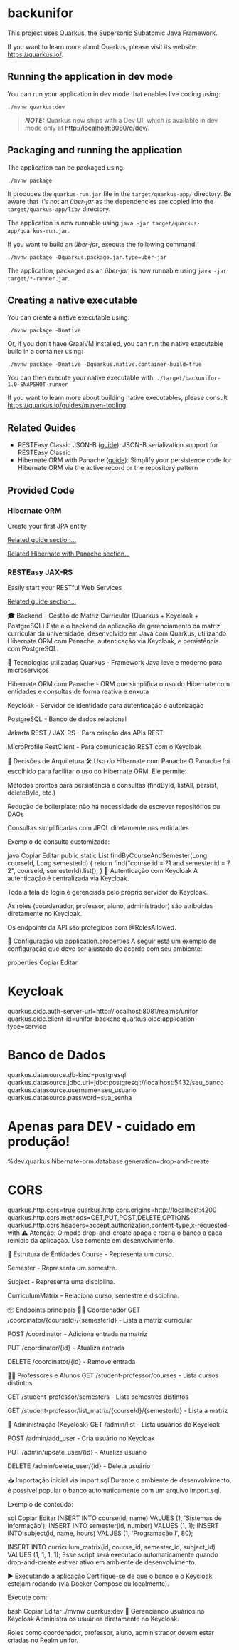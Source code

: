 # backunifor

This project uses Quarkus, the Supersonic Subatomic Java Framework.

If you want to learn more about Quarkus, please visit its website: <https://quarkus.io/>.

## Running the application in dev mode

You can run your application in dev mode that enables live coding using:

```shell script
./mvnw quarkus:dev
```

> **_NOTE:_**  Quarkus now ships with a Dev UI, which is available in dev mode only at <http://localhost:8080/q/dev/>.

## Packaging and running the application

The application can be packaged using:

```shell script
./mvnw package
```

It produces the `quarkus-run.jar` file in the `target/quarkus-app/` directory.
Be aware that it’s not an _über-jar_ as the dependencies are copied into the `target/quarkus-app/lib/` directory.

The application is now runnable using `java -jar target/quarkus-app/quarkus-run.jar`.

If you want to build an _über-jar_, execute the following command:

```shell script
./mvnw package -Dquarkus.package.jar.type=uber-jar
```

The application, packaged as an _über-jar_, is now runnable using `java -jar target/*-runner.jar`.

## Creating a native executable

You can create a native executable using:

```shell script
./mvnw package -Dnative
```

Or, if you don't have GraalVM installed, you can run the native executable build in a container using:

```shell script
./mvnw package -Dnative -Dquarkus.native.container-build=true
```

You can then execute your native executable with: `./target/backunifor-1.0-SNAPSHOT-runner`

If you want to learn more about building native executables, please consult <https://quarkus.io/guides/maven-tooling>.

## Related Guides

- RESTEasy Classic JSON-B ([guide](https://quarkus.io/guides/rest-json)): JSON-B serialization support for RESTEasy
  Classic
- Hibernate ORM with Panache ([guide](https://quarkus.io/guides/hibernate-orm-panache)): Simplify your persistence code
  for Hibernate ORM via the active record or the repository pattern

## Provided Code

### Hibernate ORM

Create your first JPA entity

[Related guide section...](https://quarkus.io/guides/hibernate-orm)

[Related Hibernate with Panache section...](https://quarkus.io/guides/hibernate-orm-panache)

### RESTEasy JAX-RS

Easily start your RESTful Web Services

[Related guide section...](https://quarkus.io/guides/getting-started#the-jax-rs-resources)


🎓 Backend - Gestão de Matriz Curricular (Quarkus + Keycloak + PostgreSQL)
Este é o backend da aplicação de gerenciamento da matriz curricular da universidade, desenvolvido em Java com Quarkus, utilizando Hibernate ORM com Panache, autenticação via Keycloak, e persistência com PostgreSQL.

📌 Tecnologias utilizadas
Quarkus - Framework Java leve e moderno para microserviços

Hibernate ORM com Panache - ORM que simplifica o uso do Hibernate com entidades e consultas de forma reativa e enxuta

Keycloak - Servidor de identidade para autenticação e autorização

PostgreSQL - Banco de dados relacional

Jakarta REST / JAX-RS - Para criação das APIs REST

MicroProfile RestClient - Para comunicação REST com o Keycloak

🧠 Decisões de Arquitetura
🛠️ Uso do Hibernate com Panache
O Panache foi escolhido para facilitar o uso do Hibernate ORM. Ele permite:

Métodos prontos para persistência e consultas (findById, listAll, persist, deleteById, etc.)

Redução de boilerplate: não há necessidade de escrever repositórios ou DAOs

Consultas simplificadas com JPQL diretamente nas entidades

Exemplo de consulta customizada:

java
Copiar
Editar
public static List<CurriculumMatrix> findByCourseAndSemester(Long courseId, Long semesterId) {
    return find("course.id = ?1 and semester.id = ?2", courseId, semesterId).list();
}
🔐 Autenticação com Keycloak
A autenticação é centralizada via Keycloak.

Toda a tela de login é gerenciada pelo próprio servidor do Keycloak.

As roles (coordenador, professor, aluno, administrador) são atribuídas diretamente no Keycloak.

Os endpoints da API são protegidos com @RolesAllowed.

🔧 Configuração via application.properties
A seguir está um exemplo de configuração que deve ser ajustado de acordo com seu ambiente:

properties
Copiar
Editar
# Keycloak
quarkus.oidc.auth-server-url=http://localhost:8081/realms/unifor
quarkus.oidc.client-id=unifor-backend
quarkus.oidc.application-type=service

# Banco de Dados
quarkus.datasource.db-kind=postgresql
quarkus.datasource.jdbc.url=jdbc:postgresql://localhost:5432/seu_banco
quarkus.datasource.username=seu_usuario
quarkus.datasource.password=sua_senha

# Apenas para DEV - cuidado em produção!
%dev.quarkus.hibernate-orm.database.generation=drop-and-create

# CORS
quarkus.http.cors=true
quarkus.http.cors.origins=http://localhost:4200
quarkus.http.cors.methods=GET,PUT,POST,DELETE,OPTIONS
quarkus.http.cors.headers=accept,authorization,content-type,x-requested-with
⚠️ Atenção:
O modo drop-and-create apaga e recria o banco a cada reinício da aplicação. Use somente em desenvolvimento.

📄 Estrutura de Entidades
Course - Representa um curso.

Semester - Representa um semestre.

Subject - Representa uma disciplina.

CurriculumMatrix - Relaciona curso, semestre e disciplina.

📦 Endpoints principais
👨‍🏫 Coordenador
GET /coordinator/{courseId}/{semesterId} - Lista a matriz curricular

POST /coordinator - Adiciona entrada na matriz

PUT /coordinator/{id} - Atualiza entrada

DELETE /coordinator/{id} - Remove entrada

👨‍🎓 Professores e Alunos
GET /student-professor/courses - Lista cursos distintos

GET /student-professor/semesters - Lista semestres distintos

GET /student-professor/list_matrix/{courseId}/{semesterId} - Lista a matriz

👤 Administração (Keycloak)
GET /admin/list - Lista usuários do Keycloak

POST /admin/add_user - Cria usuário no Keycloak

PUT /admin/update_user/{id} - Atualiza usuário

DELETE /admin/delete_user/{id} - Deleta usuário

📥 Importação inicial via import.sql
Durante o ambiente de desenvolvimento, é possível popular o banco automaticamente com um arquivo import.sql.

Exemplo de conteúdo:

sql
Copiar
Editar
INSERT INTO course(id, name) VALUES (1, 'Sistemas de Informação');
INSERT INTO semester(id, number) VALUES (1, 1);
INSERT INTO subject(id, name, hours) VALUES (1, 'Programação I', 80);

INSERT INTO curriculum_matrix(id, course_id, semester_id, subject_id) VALUES (1, 1, 1, 1);
Esse script será executado automaticamente quando drop-and-create estiver ativo em ambiente de desenvolvimento.

▶️ Executando a aplicação
Certifique-se de que o banco e o Keycloak estejam rodando (via Docker Compose ou localmente).

Execute com:

bash
Copiar
Editar
./mvnw quarkus:dev
🔐 Gerenciando usuários no Keycloak
Administra os usuários diretamente no Keycloak.

Roles como coordenador, professor, aluno, administrador devem estar criadas no Realm unifor.

